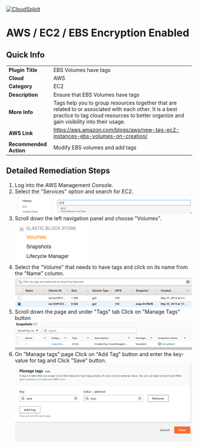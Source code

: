 [![CloudSploit](https://cloudsploit.com/img/logo-new-big-text-100.png "CloudSploit")](https://cloudsploit.com)

# AWS / EC2 / EBS Encryption Enabled

## Quick Info

| | |
|-|-|
| **Plugin Title** | EBS Volumes have tags |
| **Cloud** | AWS |
| **Category** | EC2 |
| **Description** | Ensure that EBS Volumes have tags |
| **More Info** | Tags help you to group resources together that are related to or associated with each other. It is a best practice to tag cloud resources to better organize and gain visibility into their usage. |
| **AWS Link** | https://aws.amazon.com/blogs/aws/new-tag-ec2-instances-ebs-volumes-on-creation/ |
| **Recommended Action** | Modify EBS volumes and add tags |

## Detailed Remediation Steps
1. Log into the AWS Management Console.
2. Select the "Services" option and search for EC2. </br> <img src="/resources/aws/ec2/ebs-volume-has-tags/step2.png"/>
3. Scroll down the left navigation panel and choose "Volumes". </br>  <img src="/resources/aws/ec2/ebs-volume-has-tags/step3.png"/>
4. Select the "Volume" that needs to have tags and click on its name from the "Name" column.</br> <img src="/resources/aws/ec2/ebs-volume-has-tags/step4.png"/>
5. Scroll down the page and under "Tags" tab Click on "Manage Tags" button</br> <img src="/resources/aws/ec2/ebs-volume-has-tags/step5.png"/>
6. On "Manage tags" page Click on "Add Tag" button and enter the key-value for tag and Click "Save" button.</br><img src="/resources/aws/ec2/ebs-volume-has-tags/step6.png"/>
